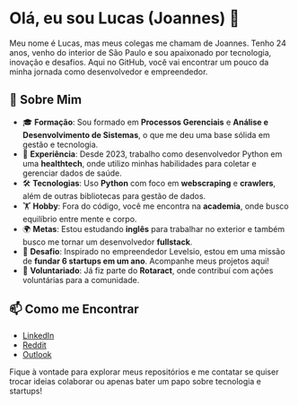 # Olá, eu sou Lucas (Joannes) 👋

Meu nome é Lucas, mas meus colegas me chamam de Joannes. Tenho 24 anos, venho do interior de São Paulo e sou apaixonado por tecnologia, inovação e desafios. Aqui no GitHub, você vai encontrar um pouco da minha jornada como desenvolvedor e empreendedor.

## 🚀 Sobre Mim

- 🎓 **Formação**: Sou formado em **Processos Gerenciais** e **Análise e Desenvolvimento de Sistemas**, o que me deu uma base sólida em gestão e tecnologia.
- 💼 **Experiência**: Desde 2023, trabalho como desenvolvedor Python em uma **healthtech**, onde utilizo minhas habilidades para coletar e gerenciar dados de saúde.
- 🛠️ **Tecnologias**: Uso **Python** com foco em **webscraping** e **crawlers**, além de outras bibliotecas para gestão de dados.
- 🏋️ **Hobby**: Fora do código, você me encontra na **academia**, onde busco equilíbrio entre mente e corpo.
- 🌍 **Metas**: Estou estudando **inglês** para trabalhar no exterior e também busco me tornar um desenvolvedor **fullstack**.
- 🚀 **Desafio**: Inspirado no empreendedor Levelsio, estou em uma missão de **fundar 6 startups em um ano**. Acompanhe meus projetos aqui!
- 🤝 **Voluntariado**: Já fiz parte do **Rotaract**, onde contribuí com ações voluntárias para a comunidade.

## 📫 Como me Encontrar

- [LinkedIn](https://www.linkedin.com/in/ljoannes) 
- [Reddit](https://www.reddit.com/user/sharkbot_17/?utm_source=share&utm_medium=web3x&utm_name=web3xcss&utm_term=1&utm_content=share_button)
- [Outlook](mailto:joannesribeiro_@outlook.com)



Fique à vontade para explorar meus repositórios e me contatar se quiser trocar ideias colaborar ou apenas bater um papo sobre tecnologia e startups!
